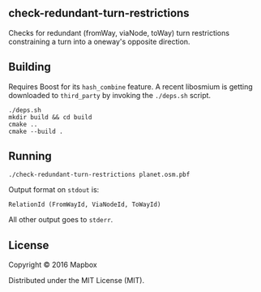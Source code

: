 ## check-redundant-turn-restrictions

Checks for redundant (fromWay, viaNode, toWay) turn restrictions constraining a turn into a oneway's opposite direction.

## Building

Requires Boost for its `hash_combine` feature.
A recent libosmium is getting downloaded to `third_party` by invoking the `./deps.sh` script.

    ./deps.sh
    mkdir build && cd build
    cmake ..
    cmake --build .

## Running

    ./check-redundant-turn-restrictions planet.osm.pbf

Output format on `stdout` is:

    RelationId (FromWayId, ViaNodeId, ToWayId)

All other output goes to `stderr`.

## License

Copyright © 2016 Mapbox

Distributed under the MIT License (MIT).
